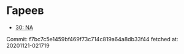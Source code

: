 # Гареев
- [30: NA](30.md)

Commit: f7bc7c5e1459bf469f73c714c819a64a8db33f44
 fetched at: 20201121-021719
